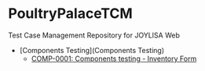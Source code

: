 # PoultryPalaceTCM
Test Case Management Repository for JOYLISA Web

* [Components Testing](Components Testing)
  * [COMP-0001: Components testing - Inventory Form](COMP-0001_components_testing_inventory_form.md)
